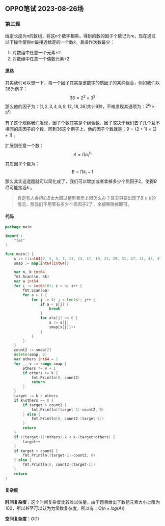 ## OPPO笔试 2023-08-26场



### 第三题

给定长度为$n$的数组，将这$n$个数字相乘，得到的数的因子个数记为$m$。现在通过以下操作使得$m$最接近给定的一个数$k$，且操作次数最少：

1. 对数组中任意一个元素$\times 2$
2. 对数组中任意一个偶数元素$\div 2$

#### 思路

其实我们可以想一下，每一个因子其实是该数字的质因子的某种组合，例如我们以36为例子：
$$
36=2^2 \times 3^2
$$
那么他的因子为：$[1, 2, 3, 4, 6, 9, 12, 18, 36]$共计9种，不难发现其通项为：$2^{k_i}\times3^{k_j}$

有了这个观察我们发现，因子个数其实是个组合数，因子取决于我们去了几个互不相同的质因子的个数，回到36这个例子上，他的因子个数就是：$9=(2+1)\times(2+1)$ 。

扩展到任意一个数：
$$
A=\prod{a_i^{k_i}}
$$
其质因子个数为：
$$
B=\prod{k_i+1}
$$
那么其实这道题就可以简化成了，我们可以增加或者拿掉多少个质因子2，使得$B$尽可能接近$k$ 。

> 肯定有人会担心$B$太大超过整型表示上限怎么办？其实只要出现了$B \ge k$的情况，那我们不用管有多少个质因子2了，全部移除掉即可。



#### 代码

```go
package main

import (
	"fmt"
)

func main() {
	s := []int64{2, 3, 5, 7, 11, 13, 17, 19, 23, 29, 31, 37, 41, 43, 47, 53, 59, 61, 67, 71, 73, 79, 83, 89, 97}
	smap := map[int64]int64{}

	var n, k int64
	fmt.Scan(&n, &k)
	var a int64
	for i := int64(0); i < n; i++ {
		fmt.Scan(&a)
		for a > 1 {
			for j := 0; j < len(s); j++ {
				if a < s[j] {
					break
				}
				for a%s[j] == 0 {
					a /= s[j]
					smap[s[j]]++
				}
			}
		}
	}
	count2 := smap[2]
	delete(smap, 2)
	var others int64 = 1
	for _, v := range smap {
		others *= v + 1
		if others >= k {
			fmt.Println(0, count2)
			return
		}
	}
	target := k / others
	if k%others == 0 {
		if target > count2 {
			fmt.Println((target-1)-count2, 0)
		} else {
			fmt.Println(0, count2-(target-1))
		}
		return
	}
	if ((target+1)*others)-k < k-(target*others) {
		target++
	}
	if target > count2 {
		fmt.Println((target-1)-count2, 0)
	} else {
		fmt.Println(0, count2-(target-1))
	}
	return
}
```



#### 复杂度

**时间复杂度**：这个时间复杂度比较难以估量，由于题目给出了数组元素大小上限为100，所以甚至可以认为为常数复杂度，所以有：$O(n \times log(A))$

**空间复杂度**：$O(1)$